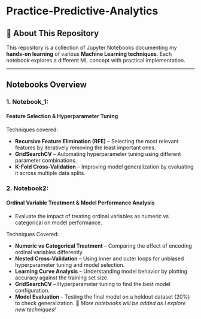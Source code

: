 # Practice-Predictive-Analytics  

## 📌 About This Repository  
This repository is a collection of Jupyter Notebooks documenting my **hands-on learning** of various **Machine Learning techniques**. Each notebook explores a different ML concept with practical implementation.  

---

## Notebooks Overview  

### 1. **Notebook_1:**  
#### Feature Selection & Hyperparameter Tuning 
Techniques covered:  
-  **Recursive Feature Elimination (RFE)** – Selecting the most relevant features by iteratively removing the least important ones.  
-  **GridSearchCV** – Automating hyperparameter tuning using different parameter combinations.  
-  **K-Fold Cross-Validation** – Improving model generalization by evaluating it across multiple data splits.  

### 2. **Notebook2:**
#### Ordinal Variable Treatment & Model Performance Analysis
- Evaluate the impact of treating ordinal variables as numeric vs categorical on model performance.

Techniques Covered:

- **Numeric vs Categorical Treatment** – Comparing the effect of encoding ordinal variables differently.
- **Nested Cross-Validation** – Using inner and outer loops for unbiased hyperparameter tuning and model selection.
- **Learning Curve Analysis** – Understanding model behavior by plotting accuracy against the training set size.
- **GridSearchCV** – Hyperparameter tuning to find the best model configuration.
- **Model Evaluation** – Testing the final model on a holdout dataset (20%) to check generalization.
📌 *More notebooks will be added as I explore new techniques!*  
